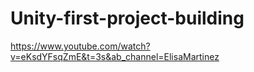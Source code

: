 # Unity-first-project-building

https://www.youtube.com/watch?v=eKsdYFsqZmE&t=3s&ab_channel=ElisaMartinez
